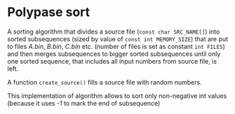 # Polypase sort
A sorting algorithm that divides a source file (`const char SRC_NAME[]`) into sorted subsequences (sized by value of `const int MEMORY_SIZE`) that are put to files *A.bin*, *B.bin*, *C.bin* etc. (number of files is set as constant `int FILES`) and then merges subsequences to bigger sorted subsequences until only one sorted sequence, that includes all input numbers from source file, is left.

A function `create_source()` fills a source file with random numbers.

This implementation of algorithm allows to sort only non-negative int values (because it uses *-1* to mark the end of subsequence)  
